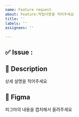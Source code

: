 ```yaml
---
name: Feature request
about: Feature:작업사항을 적어주세요
title: ''
labels: ''
assignees: ''

---
```


## ✅ Issue :

## 📌 Description
상세 설명을 적어주세요

## 🎨 Figma
피그마의 내용을 캡처해서 올려주세요
